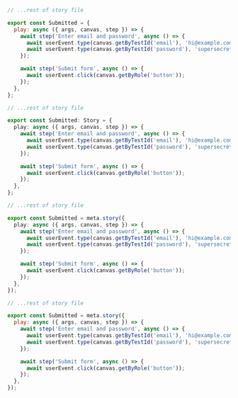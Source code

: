 ```js filename="MyComponent.stories.js|jsx" renderer="common" language="js" tabTitle="CSF 3"
// ...rest of story file

export const Submitted = {
  play: async ({ args, canvas, step }) => {
    await step('Enter email and password', async () => {
      await userEvent.type(canvas.getByTestId('email'), 'hi@example.com');
      await userEvent.type(canvas.getByTestId('password'), 'supersecret');
    });

    await step('Submit form', async () => {
      await userEvent.click(canvas.getByRole('button'));
    });
  },
};
```

```ts filename="MyComponent.stories.ts" renderer="common" language="ts" tabTitle="CSF 3"
// ...rest of story file

export const Submitted: Story = {
  play: async ({ args, canvas, step }) => {
    await step('Enter email and password', async () => {
      await userEvent.type(canvas.getByTestId('email'), 'hi@example.com');
      await userEvent.type(canvas.getByTestId('password'), 'supersecret');
    });

    await step('Submit form', async () => {
      await userEvent.click(canvas.getByRole('button'));
    });
  },
};
```

```ts filename="MyComponent.stories.ts" renderer="react" language="ts" tabTitle="CSF Next 🧪"
// ...rest of story file

export const Submitted = meta.story({
  play: async ({ args, canvas, step }) => {
    await step('Enter email and password', async () => {
      await userEvent.type(canvas.getByTestId('email'), 'hi@example.com');
      await userEvent.type(canvas.getByTestId('password'), 'supersecret');
    });

    await step('Submit form', async () => {
      await userEvent.click(canvas.getByRole('button'));
    });
  },
});
```

<!-- JS snippets still needed while providing both CSF 3 & Next -->

```js filename="MyComponent.stories.js|jsx" renderer="react" language="js" tabTitle="CSF Next 🧪"
// ...rest of story file

export const Submitted = meta.story({
  play: async ({ args, canvas, step }) => {
    await step('Enter email and password', async () => {
      await userEvent.type(canvas.getByTestId('email'), 'hi@example.com');
      await userEvent.type(canvas.getByTestId('password'), 'supersecret');
    });

    await step('Submit form', async () => {
      await userEvent.click(canvas.getByRole('button'));
    });
  },
});
```
